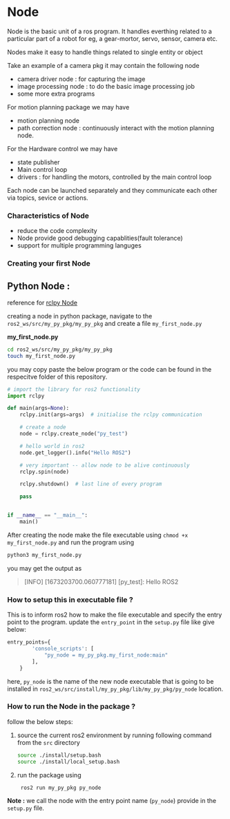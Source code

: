 # Node

Node is the basic unit of a ros program. It handles everthing related to a particular part of a robot for eg, a gear-mortor, servo, sensor, camera etc.

Nodes make it easy to handle things related to single entity or object

Take an example of a camera pkg it may contain the following node

- camera driver node : for capturing the image
- image processing node : to do the basic image processing job
- some more extra programs

For motion planning package we may have

- motion planning node
- path correction node : continuously interact with the motion planning node.

For the Hardware control we may have

- state publisher
- Main control loop
- drivers : for handling the motors, controlled by the main control loop

Each node can be launched separately and they communicate each other via topics, sevice or actions.

### Characteristics of Node

- reduce the code complexity
- Node provide good debugging capablities(fault tolerance)
- support for multiple programming languges

### Creating your first Node

## Python Node :

reference for [rclpy Node](https://docs.ros2.org/latest/api/rclpy/api/node.html)

creating a node in python package, navigate to the `ros2_ws/src/my_py_pkg/my_py_pkg` and create a file `my_first_node.py`

**my_first_node.py**

```bash
cd ros2_ws/src/my_py_pkg/my_py_pkg
touch my_first_node.py
```

you may copy paste the below program or the code can be found in the respecitve folder of this repository.

```python
# import the library for ros2 functionality
import rclpy

def main(args=None):
    rclpy.init(args=args)  # initialise the rclpy communication

    # create a node
    node = rclpy.create_node("py_test")

    # hello world in ros2
    node.get_logger().info("Hello ROS2")

    # very important -- allow node to be alive continuously
    rclpy.spin(node)

    rclpy.shutdown()  # last line of every program

    pass


if __name__ == "__main__":
    main()

```

After creating the node make the file executable using `chmod +x my_first_node.py` and run the program using

```bash
python3 my_first_node.py
```

you may get the output as

> [INFO] [1673203700.060777181] [py_test]: Hello ROS2

### How to setup this in executable file ?

This is to inform ros2 how to make the file executable and specify the entry point to the program. update the `entry_point` in the `setup.py` file like give below:

```python
entry_points={
        'console_scripts': [
            "py_node = my_py_pkg.my_first_node:main"
        ],
    }
```

here, `py_node` is the name of the new node executable that is going to be installed in `ros2_ws/src/install/my_py_pkg/lib/my_py_pkg/py_node` location.

### How to run the Node in the package ?

follow the below steps:

1. source the current ros2 environment by running following command from the `src` directory
   ```bash
   source ./install/setup.bash
   source ./install/local_setup.bash
   ```
2. run the package using

   ```bash
    ros2 run my_py_pkg py_node
   ```

**Note :** we call the node with the entry point name (`py_node`) provide in the `setup.py` file.
